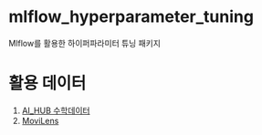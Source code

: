 # mlflow_hyperparameter_tuning
Mlflow를 활용한 하이퍼파라미터 튜닝 패키지

# 활용 데이터
1. [AI_HUB 수학데이터](https://aihub.or.kr/aihubdata/data/view.do?currMenu=115&topMenu=100&aihubDataSe=realm&dataSetSn=133)
2. [MoviLens](https://grouplens.org/datasets/movielens/latest/)
